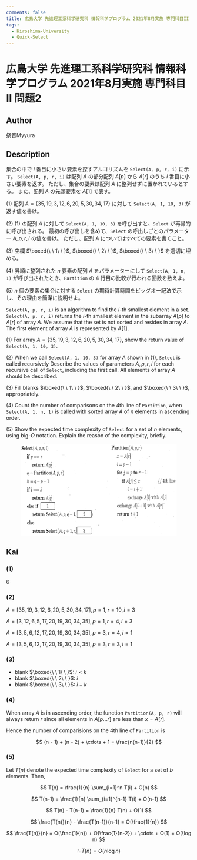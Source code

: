 ```yaml
---
comments: false
title: 広島大学 先進理工系科学研究科 情報科学プログラム 2021年8月実施 専門科目II 問題2
tags:
  - Hiroshima-University
  - Quick-Select
---
```

# 広島大学 先進理工系科学研究科 情報科学プログラム 2021年8月実施 専門科目II 問題2


## **Author**
祭音Myyura

## **Description**
集合の中で $i$ 番目に小さい要素を探すアルゴリズムを `Select(A, p, r, i)` に示す。
`Select(A, p, r, i)` は配列 $A$ の部分配列 $A[p]$ から $A[r]$ のうち $i$ 番目に小さい要素を返す。
ただし、集合の要素は配列 $A$ に整列せずに置かれているとする。
また、配列 $A$ の先頭要素を $A[1]$ で表す。

(1) 配列 $A = \{35, 19, 3, 12, 6, 20, 5, 30, 34, 17\}$ に対して `Select(A, 1, 10, 3)` が返す値を書け。

(2) (1) の配列 $A$ に対して `Select(A, 1, 10, 3)` を呼び出すと、`Select` が再帰的に呼び出される。
最初の呼び出しを含めて、`Select` の呼出しごとのパラメーター $A, p, r, i$ の値を書け。
ただし、配列 $A$ についてはすべての要素を書くこと。

(3) 空欄 $\boxed{\ \ 1\ \ }$, $\boxed{\ \ 2\ \ }$, $\boxed{\ \ 3\ \ }$ を適切に埋める。

(4) 昇順に整列された $n$ 要素の配列 $A$ をパラメーターにして `Select(A, 1, n, 1)` が呼び出されたとき、`Partition` の 4 行目の比較が行われる回数を数えよ。

(5) $n$ 個の要素の集合に対する `Select` の期待計算時間をビッグオー記法で示し、その理由を簡潔に説明せよ。


`Select(A, p, r, i)` is an algorithm to find the $i$-th smallest element in a set.
`Select(A, p, r, i)` returns the $i$-th smallest element in the subarray $A[p]$ to $A[r]$ of array $A$.
We assume that the set is not sorted and resides in array $A$.
The first element of array $A$ is represented by $A[1]$.

(1) For array $A = \{35, 19, 3, 12, 6, 20, 5, 30, 34, 17\}$, show the return value of `Select(A, 1, 10, 3)`.

(2) When we call `Select(A, 1, 10, 3)` for array $A$ shown in (1), `Select` is called recursively
 Describe the values of parameters $A, p, r, i$ for each recursive call of `Select`, including the first call. All elements of array $A$ should be described.

(3) Fill blanks $\boxed{\ \ 1\ \ }$, $\boxed{\ \ 2\ \ }$, and $\boxed{\ \ 3\ \ }$, appropriately.

(4) Count the number of comparisons on the 4th line of `Partition`, when `Select(A, 1, n, 1)` is called with sorted array $A$ of $n$ elements in ascending order.

(5) Show the expected time complexity of `Select` for a set of $n$ elements, using big-$O$ notation. Explain the reason of the complexity, briefly.

<figure style="text-aligned:center;">
  <img src="https://raw.githubusercontent.com/Myyura/the_kai_project_assets/main/kakomonn/hiroshima_university/ASE/is_202108_senmon_II_2_p1.png" width="600" height="250" alt=""/>
</figure>

## **Kai**
### (1)
$6$

### (2)

$A = [35, 19, 3, 12, 6, 20, 5, 30, 34, 17], p = 1, r = 10, i = 3$

$A = [3, 12, 6, 5, 17, 20, 19, 30, 34, 35], p = 1, r = 4, i = 3$

$A = [3, 5, 6, 12, 17, 20, 19, 30, 34, 35], p = 3, r = 4, i = 1$

$A = [3, 5, 6, 12, 17, 20, 19, 30, 34, 35], p = 3, r = 3, i = 1$

### (3)
- blank $\boxed{\ \ 1\ \ }$: $i < k$
- blank $\boxed{\ \ 2\ \ }$: $i$
- blank $\boxed{\ \ 3\ \ }$: $i - k$

### (4)
When array $A$ is in ascending order, the function `Partition(A, p, r)` will always return $r$ since all elements in $A[p \ldots r]$ are less than $x = A[r]$.

Hence the number of comparisions on the 4th line of `Partition` is

$$
(n - 1) + (n - 2) + \cdots + 1 = \frac{n(n-1)}{2}
$$

### (5)
Let $T(n)$ denote the expected time complexity of `Select` for a set of $b$ elements.
Then,

$$
T(n) = \frac{1}{n} \sum_{i=1}^n T(i) + O(n)
$$

$$
T(n-1) = \frac{1}{n} \sum_{i=1}^{n-1} T(i) + O(n-1)
$$

$$
T(n) - T(n-1) = \frac{1}{n} T(n) + O(1)
$$

$$
\frac{T(n)}{n} - \frac{T(n-1)}{n-1} = O(\frac{1}{n})
$$

$$
\frac{T(n)}{n} = O(\frac{1}{n}) + O(\frac{1}{n-2}) + \cdots + O(1) = O(\log n)
$$

$$
\therefore T(n) = O(n \log n)
$$
